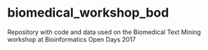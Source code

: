 # biomedical_workshop_bod
Repository with code and data used on the Biomedical Text Mining workshop at Bioinformatics Open Days 2017

